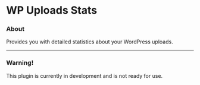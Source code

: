 WP Uploads Stats
================

### About

Provides you with detailed statistics about your WordPress uploads.

- - -

### Warning!

This plugin is currently in development and is not ready for use.